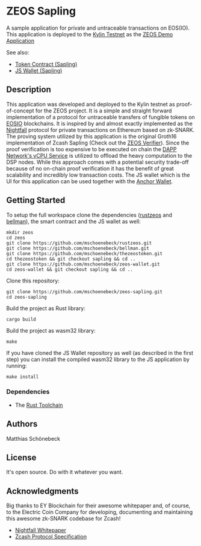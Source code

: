# ZEOS Sapling

A sample application for private and untraceable transactions on EOS(IO). This application is deployed to the [Kylin Testnet](https://www.cryptokylin.io/) as the [ZEOS Demo Application](https://zeos.one/demo)

See also:
- [Token Contract (Sapling)](https://github.com/mschoenebeck/thezeostoken/tree/sapling)
- [JS Wallet (Sapling)](https://github.com/mschoenebeck/zeos-wallet/tree/sapling)

## Description
This application was developed and deployed to the Kylin testnet as proof-of-concept for the ZEOS project. It is a simple and straight forward implementation of a protocol for untraceable transfers of fungible tokens on [EOSIO](https://eos.io/) blockchains. It is inspired by and almost exactly implemented as the [Nightfall](https://github.com/EYBlockchain/nightfall) protocol for private transactions on Ethereum based on zk-SNARK. The proving system utilized by this application is the original Groth16 implementation of Zcash Sapling (Check out the [ZEOS Verifier](https://github.com/mschoenebeck/zeos-verifier)). Since the proof verification is too expensive to be executed on chain the [DAPP Network's vCPU Service](https://liquidapps.io/vcpu) is utilized to offload the heavy computation to the DSP nodes. While this approach comes with a potential security trade-off because of no on-chain proof verification it has the benefit of great scalability and incredibly low transaction costs. The JS wallet which is the UI for this application can be used together with the [Anchor Wallet](https://greymass.com/en/anchor/).

## Getting Started

To setup the full workspace clone the dependencies ([rustzeos](https://github.com/mschoenebeck/rustzeos) and [bellman](https://github.com/mschoenebeck/bellman)), the smart contract and the JS wallet as well:

```
mkdir zeos
cd zeos
git clone https://github.com/mschoenebeck/rustzeos.git
git clone https://github.com/mschoenebeck/bellman.git
git clone https://github.com/mschoenebeck/thezeostoken.git
cd thezeostoken && git checkout sapling && cd ..
git clone https://github.com/mschoenebeck/zeos-wallet.git
cd zeos-wallet && git checkout sapling && cd ..
```

Clone this repository:

```
git clone https://github.com/mschoenebeck/zeos-sapling.git
cd zeos-sapling
```

Build the project as Rust library:

```
cargo build
```

Build the project as wasm32 library:

```
make
```

If you have cloned the JS Wallet repository as well (as described in the first step) you can install the compiled wasm32 library to the JS application by running:

```
make install
```

### Dependencies

- The [Rust Toolchain](https://www.rust-lang.org/tools/install)

## Authors

Matthias Schönebeck

## License

It's open source. Do with it whatever you want.

## Acknowledgments

Big thanks to EY Blockchain for their awesome whitepaper and, of course, to the Electric Coin Company for developing, documenting and maintaining this awesome zk-SNARK codebase for Zcash!

* [Nightfall Whitepaper](https://github.com/EYBlockchain/nightfall/blob/master/doc/whitepaper/nightfall-v1.pdf)
* [Zcash Protocol Specification](https://zips.z.cash/protocol/protocol.pdf)